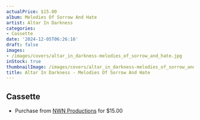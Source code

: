 ```yaml
---
actualPrice: $15.00
album: Melodies Of Sorrow And Hate
artist: Altar In Darkness
categories:
- Cassette
date: '2024-12-05T06:26:16'
draft: false
images:
- /images/covers/altar_in_darkness-melodies_of_sorrow_and_hate.jpg
inStock: true
thumbnailImage: /images/covers/altar_in_darkness-melodies_of_sorrow_and_hate-thumb.jpg
title: Altar In Darkness - Melodies Of Sorrow And Hate
---
```


## Cassette
* Purchase from [NWN Productions](http://shop.nwnprod.com/index.php?route=product/product&path=73&product_id=38571&sort=pd.name&order=ASC) for $15.00
